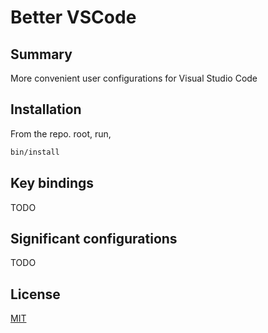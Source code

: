 # Better VSCode

## Summary

More convenient user configurations for Visual Studio Code

## Installation

From the repo. root, run,

```sh
bin/install
```

## Key bindings

TODO

## Significant configurations

TODO

## License

[MIT](http://opensource.org/licenses/MIT)

